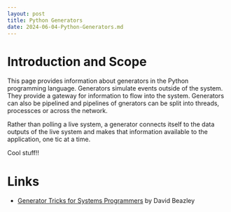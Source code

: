 ```yaml
---
layout: post
title: Python Generators
date: 2024-06-04-Python-Generators.md
---
```

# Introduction and Scope

This page provides information about generators in the Python programming language. Generators simulate events outside of the system. They provide a gateway for information to flow into the system. Generators can also be pipelined and pipelines of gnerators can be split into threads, processces or across the network.

Rather than polling a live system, a generator connects itself to the data outputs of the live system and makes that information available to the application, one tic at a time.

Cool stuff!!

# Links

* [Generator Tricks for Systems Programmers](/assets/pdf/python-generators.pdf) by David Beazley
